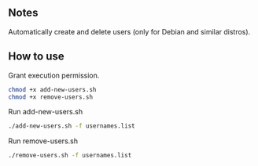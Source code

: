 ## Notes
Automatically create and delete users (only for Debian and similar distros).

## How to use

Grant execution permission.

```sh
chmod +x add-new-users.sh
chmod +x remove-users.sh
```

Run add-new-users.sh

```sh
./add-new-users.sh -f usernames.list
```

Run remove-users.sh

```sh
./remove-users.sh -f usernames.list
```
